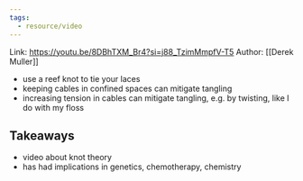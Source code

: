 ```yaml
---
tags:
  - resource/video
---
```


Link: https://youtu.be/8DBhTXM_Br4?si=j88_TzimMmpfV-T5
Author: [[Derek Muller]]

- use a reef knot to tie your laces
- keeping cables in confined spaces can mitigate tangling
- increasing tension in cables can mitigate tangling, e.g. by twisting, like I do with my floss
## Takeaways

- video about knot theory
- has had implications in genetics, chemotherapy, chemistry